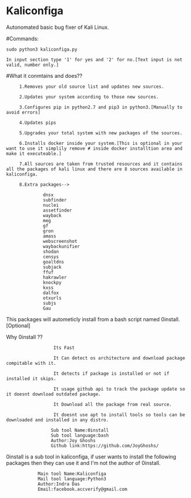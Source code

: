 # Kaliconfiga

Autonomated basic bug fixer of Kali Linux.







#Commands:

    sudo python3 kaliconfiga.py

    In input section type '1' for yes and '2' for no.[Text input is not valid, number only.]







#What it conmtains and does??

         1.Removes your old source list and updates new sources.

         2.Updates your system according to those new sources.

         3.Configures pip in python2.7 and pip3 in python3.[Manually to avoid errors]
         
         4.Updates pips

         5.Upgrades your total system with new packages of the sources.

         6.Installs docker inside your system.[This is optional in your want to use it simplily remove # inside docker installtion area and make it executeable.]

         7.All sources are taken from trusted resources and it contains all the packages of kali linux and there are 8 sources available in kaliconfiga.

         8.Extra packages--> 
 
                  dnsx
                  subfinder
                  nuclei
                  assetfinder
                  wayback
                  meg
                  gf
                  gron
                  amass
                  webscreenshot
                  waybackunifier
                  shodan
                  censys
                  goaltdns
                  subjack
                  ffuf
                  hakrawler
                  knockpy
                  kxss
                  dalfox
                  otxurls 
                  subjs 
                  Gau 

This packages will autometicly install from a bash script named 0install.[Optional]
                       

Why 0install ??
     
                      Its Fast
      
                      It Can detect os architecture and download package compitable with it.
                      
                      It detects if package is installed or not if installed it skips.
      
                      It usage github api to track the package update so it doesnt download outdated package.
                      
                      It Download all the package from real source.
     
                      It doesnt use apt to install tools so tools can be downloaded and installed in any distro.

                     Sub tool Name:0install
                     Sub tool language:bash
                     Author:Joy Ghoshs
                     Github link:https://github.com/JoyGhoshs/

0install is a sub tool in kaliconfiga, if user wants to install the following packages then they can use it and I'm not the author of 0install.

                Main tool Name:Kaliconfiga
                Mail tool language:Python3
                Author:Indra Das
                Email:facebook.accverify@gmail.com


